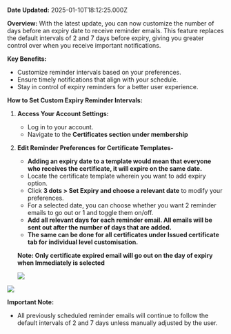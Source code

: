 **Date Updated:** 2025-01-10T18:12:25.000Z

**Overview:** With the latest update, you can now customize the number of days before an expiry date to receive reminder emails. This feature replaces the default intervals of 2 and 7 days before expiry, giving you greater control over when you receive important notifications.

**Key Benefits:**

* Customize reminder intervals based on your preferences.
* Ensure timely notifications that align with your schedule.
* Stay in control of expiry reminders for a better user experience.

**How to Set Custom Expiry Reminder Intervals:**

1. **Access Your Account Settings:**  
   * Log in to your account.  
   * Navigate to the **Certificates section under membership**
2. **Edit Reminder Preferences for Certificate Templates-**  
   * **Adding an expiry date to a template would mean that everyone who receives the certificate, it will expire on the same date.**  
   * Locate the certificate template wherein you want to add expiry option.  
   * Click **3 dots > Set Expiry and choose a relevant date** to modify your preferences.  
   * For a selected date, you can choose whether you want 2 reminder emails to go out or 1 and toggle them on/off.  
   * **Add all relevant days for each reminder email. All emails will be sent out after the number of days that are added.**  
   * **The same can be done for all certificates under Issued certificate tab for individual level customisation.**  
         
   **Note: Only certificate expired email will go out on the day of expiry when Immediately is selected**  
         
   ![](https://s3.amazonaws.com/cdn.freshdesk.com/data/helpdesk/attachments/production/155039623689/original/UPzPo-GFnVaz_PVhUY6Caavvg4LIH2V5tQ.png?1736512453)

![](https://s3.amazonaws.com/cdn.freshdesk.com/data/helpdesk/attachments/production/155039624442/original/PhMKe1mFsE2Hrfd-1549l2RofUhoLTs9kA.png?1736512905)
  
  
**Important Note:**

* All previously scheduled reminder emails will continue to follow the default intervals of 2 and 7 days unless manually adjusted by the user.